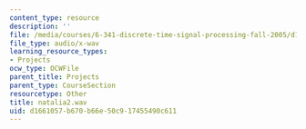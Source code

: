 ```yaml
---
content_type: resource
description: ''
file: /media/courses/6-341-discrete-time-signal-processing-fall-2005/d1661057b670b66e50c917455490c611_natalia2.wav
file_type: audio/x-wav
learning_resource_types:
- Projects
ocw_type: OCWFile
parent_title: Projects
parent_type: CourseSection
resourcetype: Other
title: natalia2.wav
uid: d1661057-b670-b66e-50c9-17455490c611
---
```

